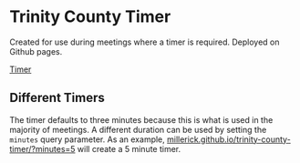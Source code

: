 # Trinity County Timer

Created for use during meetings where a timer is required.
Deployed on Github pages.

[Timer](https://millerick.github.io/trinity-county-timer/)

## Different Timers

The timer defaults to three minutes because this is what is used in the majority of meetings.
A different duration can be used by setting the `minutes` query parameter.
As an example, [millerick.github.io/trinity-county-timer/?minutes=5](millerick.github.io/trinity-county-timer/?minutes=5) will create a 5 minute timer.

